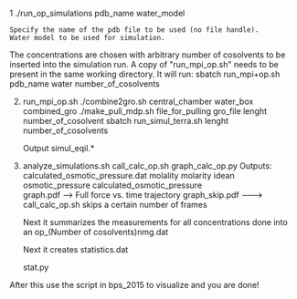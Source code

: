 1 ./run_op_simulations pdb_name water_model
	
	Specify the name of the pdb file to be used (no file handle).
	Water model to be used for simulation.

The concentrations are chosen with arbitrary number of cosolvents to be 
inserted into the simulation run.
A copy of "run_mpi_op.sh" needs to be present in the same working directory.
It will run:
	sbatch run_mpi+op.sh pdb_name water number_of_cosolvents

2. run_mpi_op.sh
	./combine2gro.sh central_chamber water_box combined_gro
	./make_pull_mdp.sh file_for_pulling gro_file lenght number_of_cosolvent
	sbatch run_simul_terra.sh lenght number_of_cosolvents
	
	Output simul_eqil.*


4. analyze_simulations.sh
	call_calc_op.sh
		graph_calc_op.py
			Outputs: calculated_osmotic_pressure.dat
					molality molarity idean osmotic_pressure calculated_osmotic_pressure		
				graph.pdf --> Full force vs. time trajectory
				graph_skip.pdf ---> call_calc_op.sh skips a certain number of frames

	Next it summarizes the measurements for all concentrations done into an op_(Number of cosolvents)nmg.dat

	Next it creates statistics.dat
	
	stat.py
		

After this use the script in bps_2015 to visualize and you are done!

